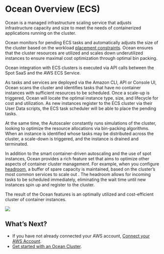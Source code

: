 # Ocean Overview (ECS)

Ocean is a managed infrastructure scaling service that adjusts infrastructure capacity and size to meet the needs of containerized applications running on the cluster.

Ocean monitors for pending ECS tasks and automatically adjusts the size of the cluster based on the workload [placement constraints](https://docs.aws.amazon.com/AmazonECS/latest/developerguide/task-placement-constraints.html). Ocean ensures that the cluster resources are utilized and scales down underutilized instances to ensure maximal cost optimization through optimal bin packing.

Ocean integration with ECS clusters is executed via API calls between the Spot SaaS and the AWS ECS Service.

As tasks and services are deployed via the Amazon CLI, API or Console UI, Ocean scans the cluster and identifies tasks that have no container instances with sufficient resources to be scheduled. Once a scale-up is triggered, Ocean will locate the optimal instance type, size, and lifecycle for cost and utilization. As new instances register to the ECS cluster via their User Data scripts, the ECS task scheduler will be able to place the pending tasks.

At the same time, the Autoscaler constantly runs simulations of the cluster, looking to optimize the resource allocations via bin-packing algorithms. When an instance is identified whose tasks may be distributed across the cluster, a scale-down is triggered, and the instance is drained and terminated.

In addition to the smart container-driven autoscaling and the use of spot instances, Ocean provides a rich feature set that aims to optimize other aspects of container cluster management. For example, when you configure [headroom](ocean/features/headroom.md), a buffer of spare capacity is maintained, based on the cluster’s most common services to scale out . The headroom allows for incoming tasks to be scheduled immediately, eliminating the wait time until new instances spin up and register to the cluster.

The result of the Ocean features is an optimally utilized and cost-efficient cluster of container instances.

<img src="/ocean/_media/ocean-ecs-architecture.png" />

## What’s Next?
* If you have not already connected your AWS account, [Connect your AWS Account](connect-your-cloud-provider/aws-account.md).
* [Get started with an Ocean Cluster](ocean/getting-started/ecs.md).

